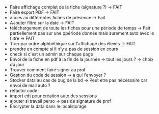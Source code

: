 - Faire affichage complet de la fiche (signature ?) -> FAIT
- Faire export PDF -> FAIT
- acces au différentes fiches de présence -> Fait
- AJouter filtre sur la date -> FAIT
- téléchargement de toute les fiches pour une période de temps -> Fait partiellement pas sur une ppériode donnée mais surement auto avec le filtre -> FAIT
- Trier par ordre alphbéthique sur l'affichage des éleves -> FAIT
- prendre en compte si il n'y a pas de session en cours
- check si c'est un admin sur chaque page
- Envoi de la fiche en pdf à la fin de la journée -> tout les jours ? -> choix du jour
- Trouver comment faire signer au prof
- Gestion du code de session -> a qui l'envoyer ?
- Stocker data au cas de bug de la bd -> Peut etre pas nécéssaire car envoi de mail auto ?
- refactor code 
- import edt pour création auto des sessions
- ajouter si travail perso -> pas de signature de prof
- Encrypter la data dans le localstorage
